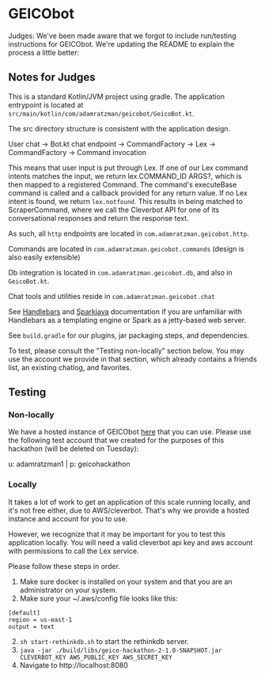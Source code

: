 # GEICObot

Judges: We've been made aware that we forgot to include run/testing instructions for GEICObot.
We're updating the README to explain the process a little better:

## Notes for Judges
This is a standard Kotlin/JVM project using gradle.
The application entrypoint is located at `src/main/kotlin/com/adamratzman/geicobot/GeicoBot.kt`.

The src directory structure is consistent with the application design.

User chat -> Bot.kt chat endpoint -> CommandFactory -> Lex -> CommandFactory -> Command invocation

This means that user input is put through Lex. If one of our Lex command intents matches 
the input, we return lex.COMMAND_ID ARGS?, which is then mapped to a registered Command. The command's 
executeBase command is called and a callback provided for any return value. If no Lex intent 
is found, we return `lex.notfound`. This results in being matched to ScraperCommand, where 
we call the Cleverbot API for one of its conversational responses and return the response text.

As such, all `http` endpoints are located in `com.adamratzman.geicobot.http`.

Commands are located in `com.adamratzman.geicobot.commands` (design is also easily extensible)

Db integration is located in `com.adamratzman.geicobot.db`, and also in `GeicoBot.kt`.

Chat tools and utilities reside in `com.adamratzman.geicobot.chat`

See [Handlebars](https://jknack.github.io/handlebars.java/) and [Sparkjava](http://sparkjava.com/documentation) 
documentation if you are unfamiliar with Handlebars as a templating engine or Spark as a jetty-based web server.

See `build.gradle` for our plugins, jar packaging steps, and dependencies.

To test, please consult the "Testing non-locally" section below. You may use the account we provide 
in that section, which already contains a friends list, an existing chatlog, and favorites.

## Testing
### Non-locally
We have a hosted instance of GEICObot [here](http://144.217.240.243:8080/) that you can use. Please use the following test account 
that we created for the purposes of this hackathon (will be deleted on Tuesday):

u: adamratzman1 | p: geicohackathon

### Locally
It takes a lot of work to get an application of this scale running locally, and it's not free either, due to AWS/cleverbot.
That's why we provide a hosted instance and account for you to use.

However, we recognize that it may be important for you to test this application locally. 
You will need a valid cleverbot api key and aws account with permissions to call the Lex service.

Please follow these steps in order.

1. Make sure docker is installed on your system and that you are an administrator on your 
system.
2. Make sure your ~/.aws/config file looks like this:

```
[default]
region = us-east-1
output = text
```
2. `sh start-rethinkdb.sh` to start the rethinkdb server.
3. `java -jar ./build/libs/geico-hackathon-2-1.0-SNAPSHOT.jar CLEVERBOT_KEY AWS_PUBLIC_KEY AWS_SECRET_KEY`
4. Navigate to http://localhost:8080